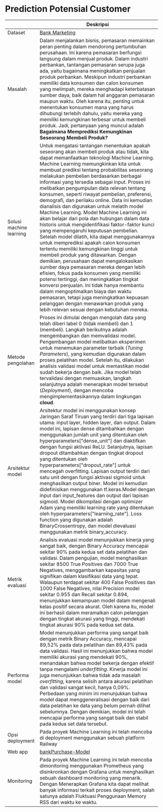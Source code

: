 # Prediction Potensial Customer

| | Deskripsi |
| ----------- | ----------- |
| Dataset | [Bank Marketing](https://www.kaggle.com/datasets/dhirajnirne/bank-marketing) |
| Masalah | Dalam menjalankan bisnis, pemasaran memainkan peran penting dalam mendorong pertumbuhan perusahaan. Ini karena pemasaran berfungsi langsung dalam menjual produk. Dalam industri perbankan, tantangan pemasaran serupa juga ada, yaitu bagaimana meningkatkan penjualan produk perbankan. Meskipun industri perbankan memiliki data konsumen dan calon konsumen yang melimpah, mereka menghadapi keterbatasan sumber daya, baik dalam hal anggaran pemasaran maupun waktu. Oleh karena itu, penting untuk menentukan konsumen mana yang harus dihubungi terlebih dahulu, yaitu mereka yang memiliki kemungkinan terbesar untuk membeli produk. Jadi, pertanyaan yang muncul adalah **Bagaimana Memprediksi Kemungkinan Seseorang Membeli Produk?**|
| Solusi machine learning | Untuk mengatasi tantangan menentukan apakah seseorang akan membeli produk atau tidak, kita dapat memanfaatkan teknologi Machine Learning. Machine Learning memungkinkan kita untuk membuat prediksi tentang probabilitas seseorang melakukan pembelian berdasarkan berbagai informasi yang tersedia sebagai input. Proses ini melibatkan pengumpulan data relevan tentang konsumen, seperti riwayat pembelian, preferensi, demografi, dan perilaku online. Data ini kemudian dianalisis dan digunakan untuk melatih model Machine Learning. Model Machine Learning ini akan belajar dari pola dan hubungan dalam data historis untuk mengidentifikasi faktor-faktor kunci yang mempengaruhi keputusan pembelian. Setelah model dilatih, kita dapat menggunakannya untuk memprediksi apakah calon konsumen tertentu memiliki kemungkinan tinggi untuk membeli produk yang ditawarkan. Dengan demikian, perusahaan dapat mengalokasikan sumber daya pemasaran mereka dengan lebih efisien, fokus pada konsumen yang memiliki potensi tertinggi, dan meningkatkan tingkat konversi penjualan. Ini tidak hanya membantu dalam mengoptimalkan biaya dan waktu pemasaran, tetapi juga meningkatkan kepuasan pelanggan dengan menawarkan produk yang lebih relevan sesuai dengan kebutuhan mereka.|
| Metode pengolahan | Proses ini dimulai dengan mengolah data yang telah diberi label 0 (tidak membeli) dan 1 (membeli). Langkah berikutnya adalah mengembangkan dan memvalidasi model. Pengembangan model melibatkan eksperimen untuk menemukan parameter terbaik (*Tuning Parameters*), yang kemudian digunakan dalam proses pelatihan model. Setelah itu, dilakukan analisis validasi model untuk memastikan model sudah bekerja dengan baik. Jika model telah tervalidasi dengan memuaskan, langkah selanjutnya adalah menerapkan model tersebut (*Deployment*), dengan mencoba mengimplementasikannya dalam lingkungan **cloud**.|
| Arsitektur model | Arsitektur model ini menggunakan konsep Jaringan Saraf Tiruan yang terdiri dari tiga lapisan utama: input layer, hidden layer, dan output. Dalam model ini, lapisan dense ditambahkan dengan menggunakan jumlah unit yang ditentukan oleh hyperparameters["dense_unit"] dan diaktifkan dengan fungsi aktivasi ReLU. Selanjutnya, lapisan dropout ditambahkan dengan tingkat dropout yang ditentukan oleh hyperparameters["dropout_rate"] untuk mencegah overfitting. Lapisan output terdiri dari satu unit dengan fungsi aktivasi sigmoid untuk menghasilkan output biner. Model ini kemudian didefinisikan menggunakan tf.keras.Model dengan input dari input_features dan output dari lapisan sigmoid. Model dikompilasi dengan optimizer Adam yang memiliki learning rate yang ditentukan oleh hyperparameters["learning_rate"]. Loss function yang digunakan adalah BinaryCrossentropy, dan model dievaluasi menggunakan metrik binary_accuracy. |
| Metrik evaluasi | Analisis evaluasi model menunjukkan kinerja yang sangat baik, dengan Binary Accuracy mencapai sekitar 90% pada kedua set data pelatihan dan validasi. Dalam pengujian, model menghasilkan sekitar 8500 True Positives dan 7000 True Negatives, menggambarkan kapasitas yang signifikan dalam klasifikasi data yang tepat. Walaupun terdapat sekitar 400 False Positives dan 1000 False Negatives, nilai Precision model sekitar 0.955 dan Recall sekitar 0.894, menunjukkan kemampuan model dalam mengenali kelas positif secara akurat. Oleh karena itu, model ini berhasil dalam meramalkan calon pelanggan dengan tingkat akurasi yang tinggi, mendekati tingkat akurasi 90% pada kedua set data.
| Performa model | Model menunjukkan performa yang sangat baik dengan metrik Binary Accuracy, mencapai 89,52% pada data pelatihan dan 89,43% pada data validasi. Hasil ini menunjukkan bahwa model memiliki akurasi yang mendekati 90%, menandakan bahwa model bekerja dengan efektif tanpa mengalami *underfitting*. Kinerja model ini juga menunjukkan bahwa tidak ada masalah *overfitting*, karena selisih antara akurasi pelatihan dan validasi sangat kecil, hanya 0,09%. Perbedaan yang minim ini menunjukkan bahwa model dapat menggeneralisasi dengan baik dari data pelatihan ke data yang belum pernah dilihat sebelumnya. Dengan demikian, model ini telah mencapai performa yang sangat baik dan stabil pada kedua set data tersebut.|
| Opsi deployment | Pada proyek Machine Learning ini telah mencoba di deployment menggunakan sebuah platform Railway |
| Web app |[bankPurchase-Model](https://bank-marketing-production.up.railway.app/v1/models/purchase-model/metadata)|
| Monitoring | Pada proyek Machine Learning ini telah mencoba dimonitoring menggunakan Prometheus yang disinkronkan dengan Grafana untuk menghasilkan sebuah dashboard monitoring yang menarik. Dengan Menerapkan Grafana kita dapat melihat banyak informasi terkait proses deployment, salah satunya adalah Fluktuasi Penggunaan Memory RSS dari waktu ke waktu. |